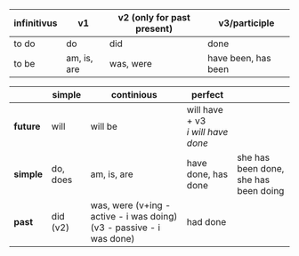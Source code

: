 


| infinitivus | v1 | v2 (only for past present) | v3/participle |
| --- | --- | --- | --- |
| to do | do | did | done |
| to be | am, is, are | was, were | have been, has been |



|  | simple | continious | perfect | |
| --- | --- | --- | --- | --- |
| **future** | will | will be | will have + v3 </br> *i will have done* | |
| **simple** | do, does | am, is, are | have done, has done | she has been done, she has been doing |
| **past** | did (v2) | was, were (v+ing - active - i was doing) (v3 - passive - i was done)| had done |  |

